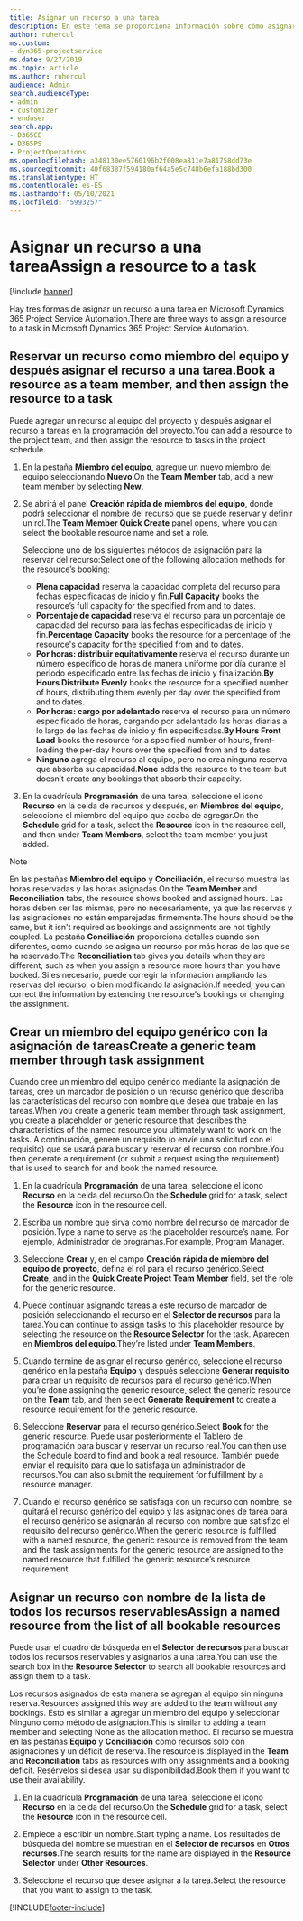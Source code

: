 ```yaml
---
title: Asignar un recurso a una tarea
description: En este tema se proporciona información sobre cómo asignar recursos a tareas.
author: ruhercul
ms.custom:
- dyn365-projectservice
ms.date: 9/27/2019
ms.topic: article
ms.author: ruhercul
audience: Admin
search.audienceType:
- admin
- customizer
- enduser
search.app:
- D365CE
- D365PS
- ProjectOperations
ms.openlocfilehash: a348130ee5760196b2f008ea811e7a81758dd73e
ms.sourcegitcommit: 40f68387f594180af64a5e5c748b6efa188bd300
ms.translationtype: HT
ms.contentlocale: es-ES
ms.lasthandoff: 05/10/2021
ms.locfileid: "5993257"
---
```

# <a name="assign-a-resource-to-a-task"></a><span data-ttu-id="086a5-103">Asignar un recurso a una tarea</span><span class="sxs-lookup"><span data-stu-id="086a5-103">Assign a resource to a task</span></span>

[!include [banner](../includes/psa-now-project-operations.md)]

<span data-ttu-id="086a5-104">Hay tres formas de asignar un recurso a una tarea en Microsoft Dynamics 365 Project Service Automation.</span><span class="sxs-lookup"><span data-stu-id="086a5-104">There are three ways to assign a resource to a task in Microsoft Dynamics 365 Project Service Automation.</span></span>

## <a name="book-a-resource-as-a-team-member-and-then-assign-the-resource-to-a-task"></a><span data-ttu-id="086a5-105">Reservar un recurso como miembro del equipo y después asignar el recurso a una tarea.</span><span class="sxs-lookup"><span data-stu-id="086a5-105">Book a resource as a team member, and then assign the resource to a task</span></span>

<span data-ttu-id="086a5-106">Puede agregar un recurso al equipo del proyecto y después asignar el recurso a tareas en la programación del proyecto.</span><span class="sxs-lookup"><span data-stu-id="086a5-106">You can add a resource to the project team, and then assign the resource to tasks in the project schedule.</span></span>

1. <span data-ttu-id="086a5-107">En la pestaña **Miembro del equipo**, agregue un nuevo miembro del equipo seleccionando **Nuevo**.</span><span class="sxs-lookup"><span data-stu-id="086a5-107">On the **Team Member** tab, add a new team member by selecting **New**.</span></span> 

2. <span data-ttu-id="086a5-108">Se abrirá el panel **Creación rápida de miembros del equipo**, donde podrá seleccionar el nombre del recurso que se puede reservar y definir un rol.</span><span class="sxs-lookup"><span data-stu-id="086a5-108">The **Team Member Quick Create** panel opens, where you can select the bookable resource name and set a role.</span></span> 

    <span data-ttu-id="086a5-109">Seleccione uno de los siguientes métodos de asignación para la reservar del recurso:</span><span class="sxs-lookup"><span data-stu-id="086a5-109">Select one of the following allocation methods for the resource’s booking:</span></span>

    - <span data-ttu-id="086a5-110">**Plena capacidad** reserva la capacidad completa del recurso para fechas especificadas de inicio y fin.</span><span class="sxs-lookup"><span data-stu-id="086a5-110">**Full Capacity** books the resource’s full capacity for the specified from and to dates.</span></span>
    - <span data-ttu-id="086a5-111">**Porcentaje de capacidad** reserva el recurso para un porcentaje de capacidad del recurso para las fechas especificadas de inicio y fin.</span><span class="sxs-lookup"><span data-stu-id="086a5-111">**Percentage Capacity** books the resource for a percentage of the resource's capacity for the specified from and to dates.</span></span>
    - <span data-ttu-id="086a5-112">**Por horas: distribuir equitativamente** reserva el recurso durante un número específico de horas de manera uniforme por día durante el periodo especificado entre las fechas de inicio y finalización.</span><span class="sxs-lookup"><span data-stu-id="086a5-112">**By Hours Distribute Evenly** books the resource for a specified number of hours, distributing them evenly per day over the specified from and to dates.</span></span>
    - <span data-ttu-id="086a5-113">**Por horas: cargo por adelantado** reserva el recurso para un número especificado de horas, cargando por adelantado las horas diarias a lo largo de las fechas de inicio y fin especificadas.</span><span class="sxs-lookup"><span data-stu-id="086a5-113">**By Hours Front Load** books the resource for a specified number of hours, front-loading the per-day hours over the specified from and to dates.</span></span>
    - <span data-ttu-id="086a5-114">**Ninguno** agrega el recurso al equipo, pero no crea ninguna reserva que absorba su capacidad.</span><span class="sxs-lookup"><span data-stu-id="086a5-114">**None** adds the resource to the team but doesn’t create any bookings that absorb their capacity.</span></span>

3. <span data-ttu-id="086a5-115">En la cuadrícula **Programación** de una tarea, seleccione el icono **Recurso** en la celda de recursos y después, en **Miembros del equipo**, seleccione el miembro del equipo que acaba de agregar.</span><span class="sxs-lookup"><span data-stu-id="086a5-115">On the **Schedule** grid for a task, select the **Resource** icon in the resource cell, and then under **Team Members**, select the team member you just added.</span></span> 

> [!NOTE]
> <span data-ttu-id="086a5-116">En las pestañas **Miembro del equipo** y **Conciliación**, el recurso muestra las horas reservadas y las horas asignadas.</span><span class="sxs-lookup"><span data-stu-id="086a5-116">On the **Team Member** and **Reconciliation** tabs, the resource shows booked and assigned hours.</span></span> <span data-ttu-id="086a5-117">Las horas deben ser las mismas, pero no necesariamente, ya que las reservas y las asignaciones no están emparejadas firmemente.</span><span class="sxs-lookup"><span data-stu-id="086a5-117">The hours should be the same, but it isn't required as bookings and assignments are not tightly coupled.</span></span> <span data-ttu-id="086a5-118">La pestaña **Conciliación** proporciona detalles cuando son diferentes, como cuando se asigna un recurso por más horas de las que se ha reservado.</span><span class="sxs-lookup"><span data-stu-id="086a5-118">The **Reconciliation** tab gives you details when they are different, such as when you assign a resource more hours than you have booked.</span></span> <span data-ttu-id="086a5-119">Si es necesario, puede corregir la información ampliando las reservas del recurso, o bien modificando la asignación.</span><span class="sxs-lookup"><span data-stu-id="086a5-119">If needed, you can correct the information by extending the resource's bookings or changing the assignment.</span></span>

## <a name="create-a-generic-team-member-through-task-assignment"></a><span data-ttu-id="086a5-120">Crear un miembro del equipo genérico con la asignación de tareas</span><span class="sxs-lookup"><span data-stu-id="086a5-120">Create a generic team member through task assignment</span></span>

<span data-ttu-id="086a5-121">Cuando cree un miembro del equipo genérico mediante la asignación de tareas, cree un marcador de posición o un recurso genérico que describa las características del recurso con nombre que desea que trabaje en las tareas.</span><span class="sxs-lookup"><span data-stu-id="086a5-121">When you create a generic team member through task assignment, you create a placeholder or generic resource that describes the characteristics of the named resource you ultimately want to work on the tasks.</span></span> <span data-ttu-id="086a5-122">A continuación, genere un requisito (o envíe una solicitud con el requisito) que se usará para buscar y reservar el recurso con nombre.</span><span class="sxs-lookup"><span data-stu-id="086a5-122">You then generate a requirement (or submit a request using the requirement) that is used to search for and book the named resource.</span></span>

1. <span data-ttu-id="086a5-123">En la cuadrícula **Programación** de una tarea, seleccione el icono **Recurso** en la celda del recurso.</span><span class="sxs-lookup"><span data-stu-id="086a5-123">On the **Schedule** grid for a task, select the **Resource** icon in the resource cell.</span></span>

2. <span data-ttu-id="086a5-124">Escriba un nombre que sirva como nombre del recurso de marcador de posición.</span><span class="sxs-lookup"><span data-stu-id="086a5-124">Type a name to serve as the placeholder resource’s name.</span></span> <span data-ttu-id="086a5-125">Por ejemplo, Administrador de programas.</span><span class="sxs-lookup"><span data-stu-id="086a5-125">For example, Program Manager.</span></span>

3. <span data-ttu-id="086a5-126">Seleccione **Crear** y, en el campo **Creación rápida de miembro del equipo de proyecto**, defina el rol para el recurso genérico.</span><span class="sxs-lookup"><span data-stu-id="086a5-126">Select **Create**, and in the **Quick Create Project Team Member** field, set the role for the generic resource.</span></span>

4. <span data-ttu-id="086a5-127">Puede continuar asignando tareas a este recurso de marcador de posición seleccionando el recurso en el **Selector de recursos** para la tarea.</span><span class="sxs-lookup"><span data-stu-id="086a5-127">You can continue to assign tasks to this placeholder resource by selecting the resource on the **Resource Selector** for the task.</span></span> <span data-ttu-id="086a5-128">Aparecen en **Miembros del equipo**.</span><span class="sxs-lookup"><span data-stu-id="086a5-128">They’re listed under **Team Members**.</span></span>

5. <span data-ttu-id="086a5-129">Cuando termine de asignar el recurso genérico, seleccione el recurso genérico en la pestaña **Equipo** y después seleccione **Generar requisito** para crear un requisito de recursos para el recurso genérico.</span><span class="sxs-lookup"><span data-stu-id="086a5-129">When you’re done assigning the generic resource, select the generic resource on the **Team** tab, and then select **Generate Requirement** to create a resource requirement for the generic resource.</span></span>

6. <span data-ttu-id="086a5-130">Seleccione **Reservar** para el recurso genérico.</span><span class="sxs-lookup"><span data-stu-id="086a5-130">Select **Book** for the generic resource.</span></span> <span data-ttu-id="086a5-131">Puede usar posteriormente el Tablero de programación para buscar y reservar un recurso real.</span><span class="sxs-lookup"><span data-stu-id="086a5-131">You can then use the Schedule board to find and book a real resource.</span></span> <span data-ttu-id="086a5-132">También puede enviar el requisito para que lo satisfaga un administrador de recursos.</span><span class="sxs-lookup"><span data-stu-id="086a5-132">You can also submit the requirement for fulfillment by a resource manager.</span></span>

7. <span data-ttu-id="086a5-133">Cuando el recurso genérico se satisfaga con un recurso con nombre, se quitará el recurso genérico del equipo y las asignaciones de tarea para el recurso genérico se asignarán al recurso con nombre que satisfizo el requisito del recurso genérico.</span><span class="sxs-lookup"><span data-stu-id="086a5-133">When the generic resource is fulfilled with a named resource, the generic resource is removed from the team and the task assignments for the generic resource are assigned to the named resource that fulfilled the generic resource’s resource requirement.</span></span>

## <a name="assign-a-named-resource-from-the-list-of-all-bookable-resources"></a><span data-ttu-id="086a5-134">Asignar un recurso con nombre de la lista de todos los recursos reservables</span><span class="sxs-lookup"><span data-stu-id="086a5-134">Assign a named resource from the list of all bookable resources</span></span>

<span data-ttu-id="086a5-135">Puede usar el cuadro de búsqueda en el **Selector de recursos** para buscar todos los recursos reservables y asignarlos a una tarea.</span><span class="sxs-lookup"><span data-stu-id="086a5-135">You can use the search box in the **Resource Selector** to search all bookable resources and assign them to a task.</span></span>

<span data-ttu-id="086a5-136">Los recursos asignados de esta manera se agregan al equipo sin ninguna reserva.</span><span class="sxs-lookup"><span data-stu-id="086a5-136">Resources assigned this way are added to the team without any bookings.</span></span> <span data-ttu-id="086a5-137">Esto es similar a agregar un miembro del equipo y seleccionar Ninguno como método de asignación.</span><span class="sxs-lookup"><span data-stu-id="086a5-137">This is similar to adding a team member and selecting None as the allocation method.</span></span> <span data-ttu-id="086a5-138">El recurso se muestra en las pestañas **Equipo** y **Conciliación** como recursos solo con asignaciones y un déficit de reserva.</span><span class="sxs-lookup"><span data-stu-id="086a5-138">The resource is displayed in the **Team** and **Reconciliation** tabs as resources with only assignments and a booking deficit.</span></span> <span data-ttu-id="086a5-139">Resérvelos si desea usar su disponibilidad.</span><span class="sxs-lookup"><span data-stu-id="086a5-139">Book them if you want to use their availability.</span></span>

1. <span data-ttu-id="086a5-140">En la cuadrícula **Programación** de una tarea, seleccione el icono **Recurso** en la celda del recurso.</span><span class="sxs-lookup"><span data-stu-id="086a5-140">On the **Schedule** grid for a task, select the **Resource** icon in the resource cell.</span></span>

2. <span data-ttu-id="086a5-141">Empiece a escribir un nombre.</span><span class="sxs-lookup"><span data-stu-id="086a5-141">Start typing a name.</span></span> <span data-ttu-id="086a5-142">Los resultados de búsqueda del nombre se muestran en el **Selector de recursos** en **Otros recursos**.</span><span class="sxs-lookup"><span data-stu-id="086a5-142">The search results for the name are displayed in the **Resource Selector** under **Other Resources**.</span></span>

3. <span data-ttu-id="086a5-143">Seleccione el recurso que desee asignar a la tarea.</span><span class="sxs-lookup"><span data-stu-id="086a5-143">Select the resource that you want to assign to the task.</span></span>



[!INCLUDE[footer-include](../includes/footer-banner.md)]